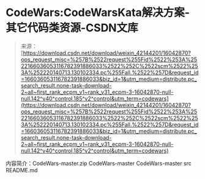 <!--yml
category: codewars
date: 2022-08-13 11:31:10
-->

# CodeWars:CodeWarsKata解决方案-其它代码类资源-CSDN文库

> 来源：[https://download.csdn.net/download/weixin_42144201/16042870?ops_request_misc=%257B%2522request%255Fid%2522%253A%2522166036053116782391886033%2522%252C%2522scm%2522%253A%252220140713.130102334.pc%255Fall.%2522%257D&request_id=166036053116782391886033&biz_id=1&utm_medium=distribute.pc_search_result.none-task-download-2~all~first_rank_ecpm_v1~rank_v31_ecpm-3-16042870-null-null.142^v40^control,185^v2^control&utm_term=codewars](https://download.csdn.net/download/weixin_42144201/16042870?ops_request_misc=%257B%2522request%255Fid%2522%253A%2522166036053116782391886033%2522%252C%2522scm%2522%253A%252220140713.130102334.pc%255Fall.%2522%257D&request_id=166036053116782391886033&biz_id=1&utm_medium=distribute.pc_search_result.none-task-download-2~all~first_rank_ecpm_v1~rank_v31_ecpm-3-16042870-null-null.142^v40^control,185^v2^control&utm_term=codewars)

内容简介：CodeWars-master.zip CodeWars-master CodeWars-master src README.md